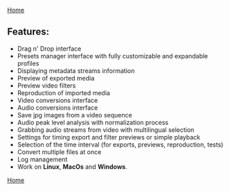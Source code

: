 [Home](index.md)

## Features:

- Drag n' Drop interface   
- Presets manager interface with fully customizable and expandable profiles  
- Displaying metadata streams information 
- Preview of exported media
- Preview video filters
- Reproduction of imported media
- Video conversions interface 
- Audio conversions interface
- Save jpg images from a video sequence
- Audio peak level analysis with normalization process   
- Grabbing audio streams from video with multilingual selection  
- Settings for timing export and filter previews or simple playback
- Selection of the time interval (for exports, previews, reproduction, tests)
- Convert multiple files at once 
- Log management
- Work on **Linux**, **MacOs** and **Windows**. 

[Home](index.md)
